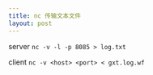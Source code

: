 ```yaml
---
title: nc 传输文本文件
layout: post
---
```


server `nc -v -l -p 8085 > log.txt`

client `nc -v <host> <port> < gxt.log.wf `

